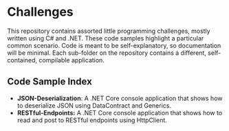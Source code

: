 # Challenges

This repository contains assorted little programming challenges, mostly written using C# and .NET. These code samples highlight a particular common scenario. Code is meant to be self-explanatory, so documentation will be minimal. Each sub-folder on the repository contains a different, self-contained, compilable application. 

## Code Sample Index

- **JSON-Deserialization**: A .NET Core console application that shows how to deserialize JSON using DataContract and Generics.
- **RESTful-Endpoints:** A .NET Core console application that shows how to read and post to RESTful endpoints using HttpClient. 